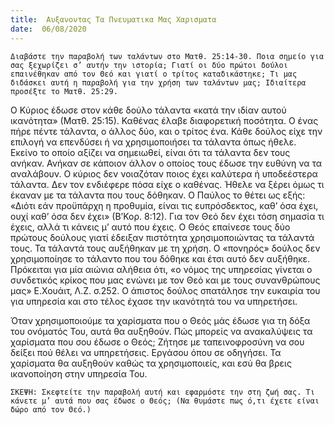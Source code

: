 ```yaml
---
title:  Αυξανοντας Τα Πνευματικα Μας Χαρισματα
date:  06/08/2020
---
```


`Διαβάστε την παραβολή των ταλάντων στο Ματθ. 25:14-30. Ποια σημείο για σας ξεχωρίζει σ’ αυτήν την ιστορία; Γιατί οι δύο πρώτοι δούλοι επαινέθηκαν από τον Θεό και γιατί ο τρίτος καταδικάστηκε; Τι μας διδάσκει αυτή η παραβολή για την χρήση των ταλάντων μας; Ιδιαίτερα προσέξτε το Ματθ. 25:29.`

Ο Κύριος έδωσε στον κάθε δούλο τάλαντα «κατά την ιδίαν αυτού ικανότητα» (Ματθ. 25:15). Καθένας έλαβε διαφορετική ποσότητα. Ο ένας πήρε πέντε τάλαντα, ο άλλος δύο, και ο τρίτος ένα. Κάθε δούλος είχε την επιλογή να επενδύσει ή να χρησιμοποιήσει τα τάλαντα όπως ήθελε. Εκείνο το οποίο αξίζει να σημειωθεί, είναι ότι τα τάλαντα δεν τους ανήκαν. Ανήκαν σε κάποιον άλλον ο οποίος τους έδωσε την ευθύνη να τα αναλάβουν. Ο κύριος δεν νοιαζόταν ποιος έχει καλύτερα ή υποδεέστερα τάλαντα. Δεν τον ενδιέφερε πόσα είχε ο καθένας. Ήθελε να ξέρει όμως τι έκαναν με τα τάλαντα που τους δόθηκαν. Ο Παύλος το θέτει ως εξής: «Διότι εάν προϋπάρχη η προθυμία, είναι τις ευπρόσδεκτος, καθ’ όσα έχει, ουχί καθ’ όσα δεν έχει» (Β’Κορ. 8:12). Για τον Θεό δεν έχει τόση σημασία τι έχεις, αλλά τι κάνεις μ’ αυτό που έχεις. Ο Θεός επαίνεσε τους δύο πρώτους δούλους γιατί έδειξαν πιστότητα χρησιμοποιώντας τα τάλαντά τους. Τα τάλαντά τους αυξήθηκαν με τη χρήση. Ο «πονηρός» δούλος δεν χρησιμοποίησε το τάλαντο που του δόθηκε και έτσι αυτό δεν αυξήθηκε. Πρόκειται για μία αιώνια αλήθεια ότι, «ο νόμος της υπηρεσίας γίνεται ο συνδετικός κρίκος που μας ενώνει με τον Θεό και με τους συνανθρώπους μας» Ε.Χουάιτ, Λ.Ζ. σ.252. Ο άπιστος δούλος σπατάλησε την ευκαιρία του για υπηρεσία και στο τέλος έχασε την ικανότητά του να υπηρετήσει.

Όταν χρησιμοποιούμε τα χαρίσματα που ο Θεός μάς έδωσε για τη δόξα του ονόματός Του, αυτά θα αυξηθούν. Πώς μπορείς να ανακαλύψεις τα χαρίσματα που σου έδωσε ο Θεός; Ζήτησε με ταπεινοφροσύνη να σου δείξει πού θέλει να υπηρετήσεις. Εργάσου όπου σε οδηγήσει. Τα χαρίσματα θα αυξηθούν καθώς τα χρησιμοποιείς, και εσύ θα βρεις ικανοποίηση στην υπηρεσία Του.

`ΣΚΕΨΗ: Σκεφτείτε την παραβολή αυτή και εφαρμόστε την στη ζωή σας. Τι κάνετε μ’ αυτά που σας έδωσε ο Θεός; (Να θυμάστε πως ό,τι έχετε είναι δώρο από τον Θεό.)`